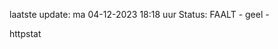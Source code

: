 laatste update: 
ma 04-12-2023 18:18   uur 
Status: FAALT - geel - 
<div class="service Y">httpstat</div>